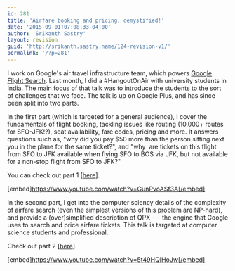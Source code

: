 ```yaml
---
id: 281
title: 'Airfare booking and pricing, demystified!'
date: '2015-09-01T07:08:33-04:00'
author: 'Srikanth Sastry'
layout: revision
guid: 'http://srikanth.sastry.name/124-revision-v1/'
permalink: '/?p=281'
---
```


I work on Google's air travel infrastructure team, which powers <a href="https://www.google.com/flights" target="_blank" rel="nofollow">Google Flight Search</a>. Last month, I did a #HangoutOnAir with university students in India. The main focus of that talk was to introduce the students to the sort of challenges that we face. The talk is up on Google Plus, and has since been split into two parts.

In the first part (which is targeted for a general audience), I cover the fundamentals of flight booking, tackling issues like routing (10,000+ routes for SFO-JFK!?), seat availability, fare codes, pricing and more. It answers questions such as, "why did you pay $50 more than the person sitting next you in the plane for the same ticket?", and "why  are tickets on this flight from SFO to JFK available when flying SFO to BOS via JFK, but not available for a non-stop flight from SFO to JFK?"

You can check out part 1 [<a href="https://plus.google.com/+GoogleTravel/posts/bBvVytDPTLL" target="_blank" rel="nofollow">here</a>].

[embed]https://www.youtube.com/watch?v=GunPvoASf3A[/embed]

In the second part, I get into the computer sciency details of the complexity of airfare search (even the simplest versions of this problem are NP-hard), and provide a (over)simplified description of QPX --- the engine that Google uses to search and price airfare tickets. This talk is targeted at computer science students and professional.

Check out part 2 [<a href="https://plus.google.com/+GoogleTravel/posts/2F5SrNCMw42" target="_blank" rel="nofollow">here</a>].

[embed]https://www.youtube.com/watch?v=5t49HQIHoJw[/embed]